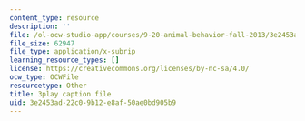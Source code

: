 ```yaml
---
content_type: resource
description: ''
file: /ol-ocw-studio-app/courses/9-20-animal-behavior-fall-2013/3e2453ad22c09b12e8af50ae0bd905b9_472237.srt
file_size: 62947
file_type: application/x-subrip
learning_resource_types: []
license: https://creativecommons.org/licenses/by-nc-sa/4.0/
ocw_type: OCWFile
resourcetype: Other
title: 3play caption file
uid: 3e2453ad-22c0-9b12-e8af-50ae0bd905b9
---
```

